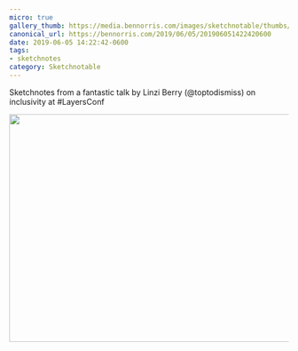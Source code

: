 ```yaml
---
micro: true
gallery_thumb: https://media.bennorris.com/images/sketchnotable/thumbs/layers-2019-berry.jpg
canonical_url: https://bennorris.com/2019/06/05/201906051422420600
date: 2019-06-05 14:22:42-0600
tags:
- sketchnotes
category: Sketchnotable
---
```


Sketchnotes from a fantastic talk by Linzi Berry (@toptodismiss) on inclusivity at #LayersConf

<img src="https://media.bennorris.com/images/sketchnotable/layers-2019/layers-2019-berry.jpg" width="600" height="410" alt="" />